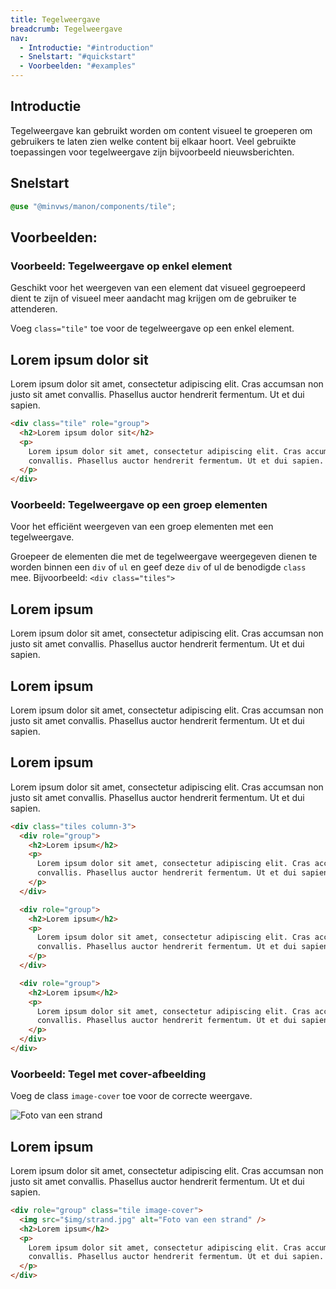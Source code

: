 ```yaml
---
title: Tegelweergave
breadcrumb: Tegelweergave
nav:
  - Introductie: "#introduction"
  - Snelstart: "#quickstart"
  - Voorbeelden: "#examples"
---
```


<h2 id="introduction">Introductie</h2>

Tegelweergave kan gebruikt worden om content visueel te groeperen om gebruikers
te laten zien welke content bij elkaar hoort. Veel gebruikte toepassingen voor
tegelweergave zijn bijvoorbeeld nieuwsberichten.

<h2 id="quickstart">Snelstart</h2>

```scss
@use "@minvws/manon/components/tile";
```

<h2 id="examples">Voorbeelden:</h2>

### Voorbeeld: Tegelweergave op enkel element

Geschikt voor het weergeven van een element dat visueel gegroepeerd dient te
zijn of visueel meer aandacht mag krijgen om de gebruiker te attenderen.

Voeg `class="tile"` toe voor de tegelweergave op een enkel element.

<div class="tile" role="group">
  <h2>Lorem ipsum dolor sit</h2>
  <p>
    Lorem ipsum dolor sit amet, consectetur adipiscing elit. Cras accumsan non justo sit
    amet convallis. Phasellus auctor hendrerit fermentum. Ut et dui sapien.
  </p>
</div>

```html
<div class="tile" role="group">
  <h2>Lorem ipsum dolor sit</h2>
  <p>
    Lorem ipsum dolor sit amet, consectetur adipiscing elit. Cras accumsan non justo sit amet
    convallis. Phasellus auctor hendrerit fermentum. Ut et dui sapien.
  </p>
</div>
```

### Voorbeeld: Tegelweergave op een groep elementen

Voor het efficiënt weergeven van een groep elementen met een tegelweergave.

Groepeer de elementen die met de tegelweergave weergegeven dienen te worden
binnen een `div` of `ul` en geef deze `div` of ul de benodigde `class` mee.
Bijvoorbeeld: `<div class="tiles">`

<div class="tiles column-3">
  <div role="group">
    <h2>Lorem ipsum</h2>
    <p>
      Lorem ipsum dolor sit amet, consectetur adipiscing elit. Cras accumsan non justo sit
      amet convallis. Phasellus auctor hendrerit fermentum. Ut et dui sapien.
    </p>
  </div>

  <div role="group">
    <h2>Lorem ipsum</h2>
    <p>
      Lorem ipsum dolor sit amet, consectetur adipiscing elit. Cras accumsan non justo sit
      amet convallis. Phasellus auctor hendrerit fermentum. Ut et dui sapien.
    </p>
  </div>

  <div role="group">
    <h2>Lorem ipsum</h2>
    <p>
      Lorem ipsum dolor sit amet, consectetur adipiscing elit. Cras accumsan non justo sit
      amet convallis. Phasellus auctor hendrerit fermentum. Ut et dui sapien.
    </p>
  </div>
</div>

```html
<div class="tiles column-3">
  <div role="group">
    <h2>Lorem ipsum</h2>
    <p>
      Lorem ipsum dolor sit amet, consectetur adipiscing elit. Cras accumsan non justo sit amet
      convallis. Phasellus auctor hendrerit fermentum. Ut et dui sapien.
    </p>
  </div>

  <div role="group">
    <h2>Lorem ipsum</h2>
    <p>
      Lorem ipsum dolor sit amet, consectetur adipiscing elit. Cras accumsan non justo sit amet
      convallis. Phasellus auctor hendrerit fermentum. Ut et dui sapien.
    </p>
  </div>

  <div role="group">
    <h2>Lorem ipsum</h2>
    <p>
      Lorem ipsum dolor sit amet, consectetur adipiscing elit. Cras accumsan non justo sit amet
      convallis. Phasellus auctor hendrerit fermentum. Ut et dui sapien.
    </p>
  </div>
</div>
```

### Voorbeeld: Tegel met cover-afbeelding

Voeg de class `image-cover` toe voor de correcte weergave.

<div role="group" class="tile image-cover">
  <img src="$img/strand.jpg" alt="Foto van een strand" />
  <h2>Lorem ipsum</h2>
  <p>
    Lorem ipsum dolor sit amet, consectetur adipiscing elit. Cras accumsan non justo sit
    amet convallis. Phasellus auctor hendrerit fermentum. Ut et dui sapien.
  </p>
</div>

```html
<div role="group" class="tile image-cover">
  <img src="$img/strand.jpg" alt="Foto van een strand" />
  <h2>Lorem ipsum</h2>
  <p>
    Lorem ipsum dolor sit amet, consectetur adipiscing elit. Cras accumsan non justo sit amet
    convallis. Phasellus auctor hendrerit fermentum. Ut et dui sapien.
  </p>
</div>
```
